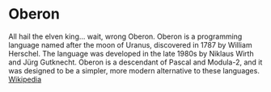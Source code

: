 # Oberon

All hail the elven king... wait, wrong Oberon. Oberon is a programming language named after the moon of Uranus, discovered in 1787 by William Herschel. The language was developed in the late 1980s by Niklaus Wirth and Jürg Gutknecht. Oberon is a descendant of Pascal and Modula-2, and it was designed to be a simpler, more modern alternative to these languages. [Wikipedia](https://en.wikipedia.org/wiki/Oberon_(programming_language))